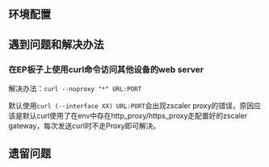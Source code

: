 

## 环境配置

## 遇到问题和解决办法

### 在EP板子上使用curl命令访问其他设备的web server
解决办法：`curl --noproxy "*" URL:PORT`

默认使用`curl (--interface XX) URL:PORT`会出现zscaler proxy的错误，原因应该是默认curl使用了在env中存在http_proxy/https_proxy走配置好的zscaler gateway，每次发送curl时不走Proxy即可解决。


## 遗留问题